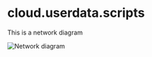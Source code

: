 #  cloud.userdata.scripts

This is a network diagram

![Network diagram](https://github.com/gh4m/cloud.userdata.scripts/raw/main/docs/wireguard-network-diagram.drawio.png)

